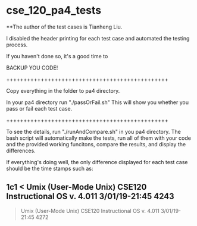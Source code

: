 # cse_120_pa4_tests

**The author of the test cases is Tianheng Liu.

I disabled the header printing for each test case
and automated the testing process.

If you haven't done so, it's a good time to

BACKUP YOU CODE!

+++++++++++++++++++++++++++++++++++++++++++++++

Copy everything in the folder to pa4 directory.

In your pa4 directory run "./passOrFail.sh"
This will show you whether you pass or fail
each test case.

+++++++++++++++++++++++++++++++++++++++++++++++

To see the details, run "./runAndCompare.sh" in
you pa4 directory. The bash script will automatically 
make the tests, run all of them with your code and 
the provided working funcitons, compare the results,
and display the differences. 

If everything's doing well, the only difference 
displayed for each test case should be the time 
stamps such as:

1c1
< Umix (User-Mode Unix) CSE120 Instructional OS v. 4.011 3/01/19-21:45 4243
---
> Umix (User-Mode Unix) CSE120 Instructional OS v. 4.011 3/01/19-21:45 4272

